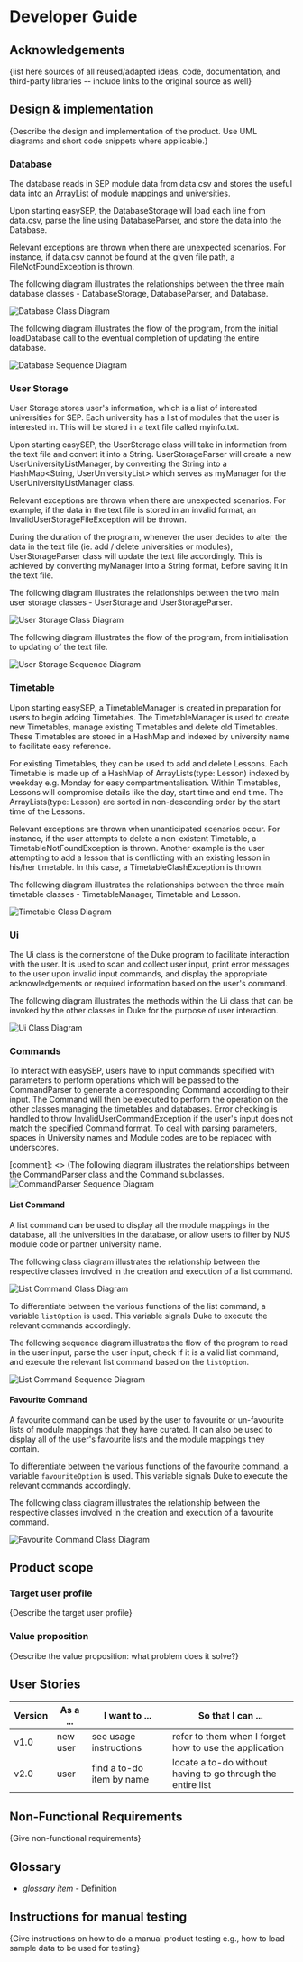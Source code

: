 # Developer Guide

## Acknowledgements

{list here sources of all reused/adapted ideas, code, documentation, and third-party libraries -- include links to the original source as well}

## Design & implementation

{Describe the design and implementation of the product. Use UML diagrams and short code snippets where applicable.}

### Database

The database reads in SEP module data from data.csv and stores the useful data into an ArrayList of module mappings and universities.

Upon starting easySEP, the DatabaseStorage will load each line from data.csv, parse the line using DatabaseParser, and store the data into the Database.

Relevant exceptions are thrown when there are unexpected scenarios. For instance, if data.csv cannot be found at the given file path, a FileNotFoundException is thrown.

The following diagram illustrates the relationships between the three main database classes - DatabaseStorage, DatabaseParser, and Database.

![Database Class Diagram](./images/Database_Class.png)

The following diagram illustrates the flow of the program, from the initial loadDatabase call to the eventual completion of updating the entire database.

![Database Sequence Diagram](./images/Database_Sequence.png)

### User Storage

User Storage stores user's information, which is a list of interested universities for SEP. Each university has a list of
modules that the user is interested in. This will be stored in a text file called myinfo.txt.

Upon starting easySEP, the UserStorage class will take in information from the text file and convert it into a String.
UserStorageParser will create a new UserUniversityListManager, by converting the String into a HashMap<String, UserUniversityList>
which serves as myManager for the UserUniversityListManager class.

Relevant exceptions are thrown when there are unexpected scenarios. For example, if the data in the text file is stored in an invalid format,
an InvalidUserStorageFileException will be thrown.

During the duration of the program, whenever the user decides to alter the data in the text file
(ie. add / delete universities or modules), UserStorageParser class will update the text file accordingly.
This is achieved by converting myManager into a String format, before saving it in the text file.

The following diagram illustrates the relationships between the two main user storage classes - UserStorage and UserStorageParser.

![User Storage Class Diagram](./images/UserStorage_Class.png)

The following diagram illustrates the flow of the program, from initialisation to updating of the text file.

![User Storage Sequence Diagram](./images/UserStorage_Sequence.png)

### Timetable

Upon starting easySEP, a TimetableManager is created in preparation for users to begin adding Timetables. The TimetableManager is used to create new Timetables, manage existing Timetables and delete old Timetables.
These Timetables are stored in a HashMap and indexed by university name to facilitate easy reference.

For existing Timetables, they can be used to add and delete Lessons. Each Timetable is made up of a HashMap of ArrayLists(type: Lesson) indexed by weekday e.g. Monday for easy compartmentalisation.
Within Timetables, Lessons will compromise details like the day, start time and end time. The ArrayLists(type: Lesson) are sorted in non-descending order by the start time of the Lessons.

Relevant exceptions are thrown when unanticipated scenarios occur. For instance, if the user attempts to delete a non-existent Timetable, a TimetableNotFoundException is thrown.
Another example is the user attempting to add a lesson that is conflicting with an existing lesson in his/her timetable. In this case, a TimetableClashException is thrown.

The following diagram illustrates the relationships between the three main timetable classes - TimetableManager, Timetable and Lesson.

![Timetable Class Diagram](./images/Timetable_Class.png)

### Ui

The Ui class is the cornerstone of the Duke program to facilitate interaction with the user. It is used to scan and collect user input, print error messages to the user upon invalid input commands, 
and display the appropriate acknowledgements or required information based on the user's command.

The following diagram illustrates the methods within the Ui class that can be invoked by the other classes in Duke for the purpose of user interaction.

![Ui Class Diagram](./images/Ui_Class.png)

### Commands

To interact with easySEP, users have to input commands specified with parameters to perform operations which will be passed to the CommandParser to generate a corresponding Command according to their input.
The Command will then be executed to perform the operation on the other classes managing the timetables and databases. Error checking is handled to throw InvalidUserCommandException if the user's input does not match
the specified Command format. To deal with parsing parameters, spaces in University names and Module codes are to be replaced with underscores.

[comment]: <> (The following diagram illustrates the relationships between the CommandParser class and the Command subclasses. ![CommandParser Sequence Diagram](./images/CommandParser_Sequence.png)

#### List Command

A list command can be used to display all the module mappings in the database, all the universities in the database, or allow users to filter by NUS module code or partner university name.

The following class diagram illustrates the relationship between the respective classes involved in the creation and execution of a list command.

![List Command Class Diagram](./images/ListCommand_Class.png)

To differentiate between the various functions of the list command, a variable `listOption` is used. This variable signals Duke to execute the relevant commands accordingly.

The following sequence diagram illustrates the flow of the program to read in the user input, parse the user input, check if it is a valid list command, and execute the relevant list command based on the `listOption`.

![List Command Sequence Diagram](./images/ListCommand_Sequence.png)

#### Favourite Command

A favourite command can be used by the user to favourite or un-favourite lists of module mappings that they have curated. It can also be used to display all of the user's favourite lists and the module mappings they contain.

To differentiate between the various functions of the favourite command, a variable `favouriteOption` is used. This variable signals Duke to execute the relevant commands accordingly.

The following class diagram illustrates the relationship between the respective classes involved in the creation and execution of a favourite command.

![Favourite Command Class Diagram](./images/FavouriteCommand_Class.png)

## Product scope

### Target user profile

{Describe the target user profile}

### Value proposition

{Describe the value proposition: what problem does it solve?}

## User Stories

| Version | As a ... | I want to ...             | So that I can ...                                           |
| ------- | -------- | ------------------------- | ----------------------------------------------------------- |
| v1.0    | new user | see usage instructions    | refer to them when I forget how to use the application      |
| v2.0    | user     | find a to-do item by name | locate a to-do without having to go through the entire list |

## Non-Functional Requirements

{Give non-functional requirements}

## Glossary

- _glossary item_ - Definition

## Instructions for manual testing

{Give instructions on how to do a manual product testing e.g., how to load sample data to be used for testing}
